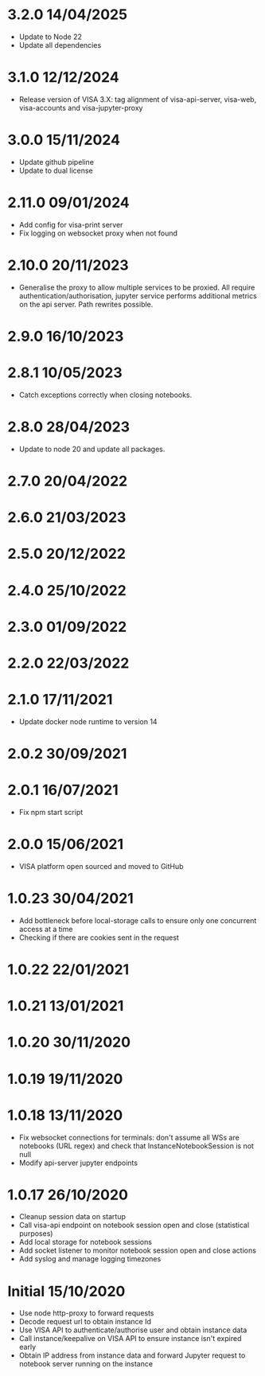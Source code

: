 3.2.0 14/04/2025
================
 * Update to Node 22
 * Update all dependencies

3.1.0 12/12/2024
================
 * Release version of VISA 3.X: tag alignment of visa-api-server, visa-web, visa-accounts and visa-jupyter-proxy

3.0.0 15/11/2024
================
 * Update github pipeline
 * Update to dual license

2.11.0 09/01/2024
================
 * Add config for visa-print server
 * Fix logging on websocket proxy when not found

2.10.0 20/11/2023
================
 * Generalise the proxy to allow multiple services to be proxied. All require authentication/authorisation, jupyter service performs additional metrics on the api server. Path rewrites possible.

2.9.0 16/10/2023
================

2.8.1 10/05/2023
================
 * Catch exceptions correctly when closing notebooks.

2.8.0 28/04/2023
================
 * Update to node 20 and update all packages.

2.7.0 20/04/2022
================

2.6.0 21/03/2023
================

2.5.0 20/12/2022
================

2.4.0 25/10/2022
================

2.3.0 01/09/2022
================

2.2.0 22/03/2022
================

2.1.0 17/11/2021
================
 * Update docker node runtime to version 14

2.0.2 30/09/2021
================

2.0.1 16/07/2021
================
 * Fix npm start script

2.0.0 15/06/2021
================
 * VISA platform open sourced and moved to GitHub

1.0.23 30/04/2021
=================
 * Add bottleneck before local-storage calls to ensure only one concurrent access at a time
 * Checking if there are cookies sent in the request

1.0.22 22/01/2021
=================

1.0.21 13/01/2021
=================

1.0.20 30/11/2020
=================

1.0.19 19/11/2020
=================

1.0.18 13/11/2020
=================
 * Fix websocket connections for terminals: don't assume all WSs are notebooks (URL regex) and check that InstanceNotebookSession is not null
 * Modify api-server jupyter endpoints

1.0.17 26/10/2020
=================
 * Cleanup session data on startup
 * Call visa-api endpoint on notebook session open and close (statistical purposes)
 * Add local storage for notebook sessions
 * Add socket listener to monitor notebook session open and close actions
 * Add syslog and manage logging timezones

Initial 15/10/2020
==================
 * Use node http-proxy to forward requests
 * Decode request url to obtain instance Id
 * Use VISA API to authenticate/authorise user and obtain instance data
 * Call instance/keepalive on VISA API to ensure instance isn't expired early
 * Obtain IP address from instance data and forward Jupyter request to notebook server running on the instance
